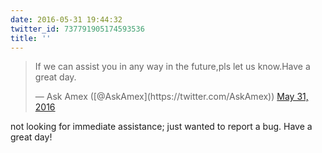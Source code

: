 ```yaml
---
date: 2016-05-31 19:44:32
twitter_id: 737791905174593536
title: ''
---
```


<blockquote class="twitter-tweet"><p lang="en" dir="ltr">If we can assist you in any way in the future,pls let us know.Have a great day.</p>&mdash; Ask Amex ([@AskAmex](https://twitter.com/AskAmex)) <a href="https://twitter.com/AskAmex/status/737791495562887168?ref_src=twsrc%5Etfw">May 31, 2016</a></blockquote>
<script async src="https://platform.twitter.com/widgets.js" charset="utf-8"></script>

not looking for immediate assistance; just wanted to report a bug. Have a great day!
